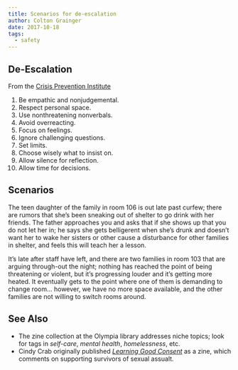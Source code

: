 ```yaml
---
title: Scenarios for de-escalation 
author: Colton Grainger
date: 2017-10-18
tags: 
  - safety 
---
```


## De-Escalation

From the [Crisis Prevention Institute](https://www.crisisprevention.com/Blog/June-2011/De-escalation-Tips)

1. Be empathic and nonjudgemental.
2. Respect personal space.
3. Use nonthreatening nonverbals.
4. Avoid overreacting.
5. Focus on feelings.
6. Ignore challenging questions.
7. Set limits.
8. Choose wisely what to insist on.
9. Allow silence for reflection.
10. Allow time for decisions.

## Scenarios

The teen daughter of the family in room 106  is out late past curfew; there are rumors that she’s been sneaking out of shelter to go drink with her friends. The father approaches you and asks that if she shows up that you do not let her in; he says she gets belligerent when she’s drunk and doesn’t want her to wake her sisters or other cause a disturbance for other families in shelter, and feels this will teach her a lesson. 

It’s late after staff have left, and there are two families in room 103 that are arguing through-out the night; nothing has reached the point of being threatening or violent, but it’s progressing louder and it’s getting more heated. It eventually gets to the point where one of them is demanding to change room... however, we have no more space available, and the other families are not willing to switch rooms around. 

## See Also

- The zine collection at the Olympia library addresses niche topics; look for tags in *self-care*, *mental health*, *homelessness*, etc.
- Cindy Crab originally published *[Learning Good Consent](documents/2016-Crabb.pdf)* as a zine, which comments on supporting survivors of sexual assualt.
